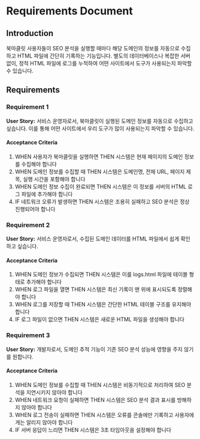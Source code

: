 # Requirements Document

## Introduction

북마클릿 사용자들이 SEO 분석을 실행할 때마다 해당 도메인의 정보를 자동으로 수집하고 HTML 파일에 간단히 기록하는 기능입니다. 별도의 데이터베이스나 복잡한 서버 없이, 정적 HTML 파일에 로그를 누적하여 어떤 사이트에서 도구가 사용되는지 파악할 수 있습니다.

## Requirements

### Requirement 1

**User Story:** 서비스 운영자로서, 북마클릿이 실행된 도메인 정보를 자동으로 수집하고 싶습니다. 이를 통해 어떤 사이트에서 우리 도구가 많이 사용되는지 파악할 수 있습니다.

#### Acceptance Criteria

1. WHEN 사용자가 북마클릿을 실행하면 THEN 시스템은 현재 페이지의 도메인 정보를 수집해야 합니다
2. WHEN 도메인 정보를 수집할 때 THEN 시스템은 도메인명, 전체 URL, 페이지 제목, 실행 시간을 포함해야 합니다
3. WHEN 도메인 정보 수집이 완료되면 THEN 시스템은 이 정보를 서버의 HTML 로그 파일에 추가해야 합니다
4. IF 네트워크 오류가 발생하면 THEN 시스템은 조용히 실패하고 SEO 분석은 정상 진행되어야 합니다

### Requirement 2

**User Story:** 서비스 운영자로서, 수집된 도메인 데이터를 HTML 파일에서 쉽게 확인하고 싶습니다.

#### Acceptance Criteria

1. WHEN 도메인 정보가 수집되면 THEN 시스템은 이를 logs.html 파일에 테이블 형태로 추가해야 합니다
2. WHEN 로그 파일을 열면 THEN 시스템은 최신 기록이 맨 위에 표시되도록 정렬해야 합니다
3. WHEN 로그를 저장할 때 THEN 시스템은 간단한 HTML 테이블 구조를 유지해야 합니다
4. IF 로그 파일이 없으면 THEN 시스템은 새로운 HTML 파일을 생성해야 합니다

### Requirement 3

**User Story:** 개발자로서, 도메인 추적 기능이 기존 SEO 분석 성능에 영향을 주지 않기를 원합니다.

#### Acceptance Criteria

1. WHEN 도메인 정보를 수집할 때 THEN 시스템은 비동기적으로 처리하여 SEO 분석을 지연시키지 않아야 합니다
2. WHEN 네트워크 요청이 실패하면 THEN 시스템은 SEO 분석 결과 표시를 방해하지 않아야 합니다
3. WHEN 로그 전송이 실패하면 THEN 시스템은 오류를 콘솔에만 기록하고 사용자에게는 알리지 않아야 합니다
4. IF 서버 응답이 느리면 THEN 시스템은 3초 타임아웃을 설정해야 합니다